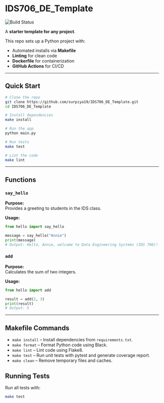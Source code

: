 # IDS706_DE_Template
![Build Status](https://github.com/surpiya19/IDS706_DE_Template/actions/workflows/main.yml/badge.svg?branch=main)

A **starter template for any project**.  

This repo sets up a Python project with:
- Automated installs via **Makefile**
- **Linting** for clean code
- **Dockerfile** for containerization
- **GitHub Actions** for CI/CD

---

## Quick Start  

```bash
# Clone the repo
git clone https://github.com/surpiya19/IDS706_DE_Template.git
cd IDS706_DE_Template

# Install dependencies
make install

# Run the app
python main.py

# Run tests
make test

# Lint the code
make lint
```
---

## Functions

### `say_hello`

**Purpose:**  
Provides a greeting to students in the IDS class.

**Usage:**
```python
from hello import say_hello

message = say_hello("Annie")
print(message)
# Output: Hello, Annie, welcome to Data Engineering Systems (IDS 706)!
```
### `add`

**Purpose:**  
Calculates the sum of two integers.

**Usage:**
```python
from hello import add

result = add(2, 3)
print(result)
# Output: 5
```
---

## Makefile Commands
- `make install` – Install dependencies from `requirements.txt`.
- `make format` – Format Python code using Black.
- `make lint` – Lint code using Flake8.
- `make test` – Run unit tests with pytest and generate coverage report.
- `make clean` – Remove temporary files and caches.

## Running Tests
Run all tests with:
```bash
make test





